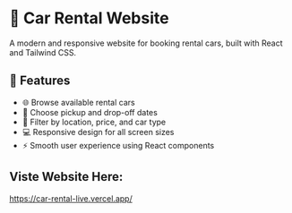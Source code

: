 # 🚗 Car Rental Website

A modern and responsive website for booking rental cars, built with React and Tailwind CSS.

## 🔧 Features

- 🌐 Browse available rental cars
- 📅 Choose pickup and drop-off dates
- 📍 Filter by location, price, and car type
- 💻 Responsive design for all screen sizes
- ⚡ Smooth user experience using React components

## Viste Website Here:

https://car-rental-live.vercel.app/
